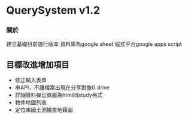 # QuerySystem v1.2

### 關於
建立基礎目前運行版本
資料庫為google sheet
程式平台google apps script

## 目標改進增加項目
- 修正輸入表單
- 串API，不讓檔案出現在分享對像G drive
- 詳細資料彈出頁面為html同study格式
- 物件地圖列表
- 定位串國土測繪查地藉圖
